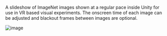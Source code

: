 A slideshow of ImageNet images shown at a regular pace inside Unity for use in VR based visual experiments.
The onscreen time of each image can be adjusted and blackout frames between images are optional.

![image](https://github.com/user-attachments/assets/8295aece-3032-425f-aab7-8c5933ca4d46)

